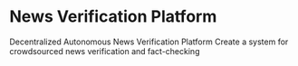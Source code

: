 # News Verification Platform
Decentralized Autonomous News Verification Platform Create a system for crowdsourced news verification and fact-checking
